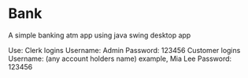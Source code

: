 # Bank
A simple banking atm app using java swing desktop app 


Use:
Clerk logins
Username: Admin Password: 123456
Customer logins
Username: (any account holders name) example, Mia Lee Password: 123456
